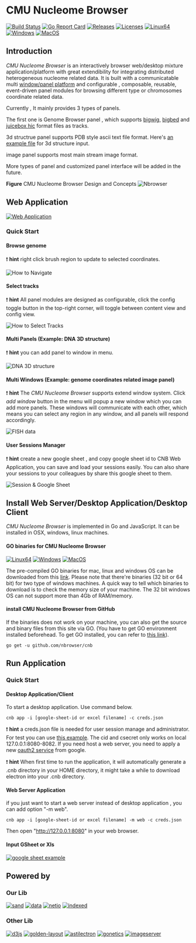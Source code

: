 # CMU Nucleome Browser
[![Build Status](https://travis-ci.org/nbrowser/cnb.svg?branch=master)](https://travis-ci.org/nbrowser/cnb)
[![Go Report Card](https://goreportcard.com/badge/github.com/nbrowser/cnb)](https://goreportcard.com/report/github.com/nbrowser/cnb)
[![Releases](https://img.shields.io/github/release/nbrowser/cnb.svg)](https://github.com/nbrowser/cnb/releases)
[![Licenses](https://img.shields.io/badge/license-gpl3-orange.svg)](https://opensource.org/licenses/GPL-3.0)
[![Linux64](https://img.shields.io/badge/binary-linux-green.svg?style=flat)](http://genome.compbio.cs.cmu.edu/~xiaopenz/cnb/current/linux/cnb)
[![Windows](https://img.shields.io/badge/binary-win-blue.svg?style=flat)](http://genome.compbio.cs.cmu.edu/~xiaopenz/cnb/current/win64/cnb.exe)
[![MacOS](https://img.shields.io/badge/binary-macos-yellow.svg?style=flat)](http://genome.compbio.cs.cmu.edu/~xiaopenz/cnb/current/mac/cnb)

## Introduction
*CMU Nucleome Browser* is an interactively browser web/desktop mixture application/platform with great extendibility for integrating distributed heterogeneous nucleome related data.
It is built with a communicatable multi [window/panel platform](https://github.com/nbrowser/sand) and  configurable , composable, reusable, event-driven panel modules for browsing different type or chromosomes coordinate related data. 

Currently , It mainly provides 3 types of panels. 

The first one is Genome Browser panel , which supports [bigwig](http://genome.ucsc.edu/goldenPath/help/bigWig.html), [bigbed](http://genome.ucsc.edu/goldenPath/help/bigBed.html) and [juicebox hic](https://github.com/theaidenlab/juicer/wiki/Data)  format files as tracks. 

3d structrue panel supports PDB style ascii text file format. Here's [an example file](http://genome.compbio.cs.cmu.edu/~xiaopenz/cnb/data/structure_3.txt) for 3d structure input.

image panel supports most main stream image format. 

More types of panel and customized panel interface will be added in the future.




**Figure** CMU Nucleome Browser Design and Concepts
![Nbrowser](http://genome.compbio.cs.cmu.edu/~xiaopenz/cnb/gifs/nbrowser.png)





## Web Application
[![Web Application](https://img.shields.io/badge/CMU-Nucleome--Browser-green.svg?style=for-the-badge)](http://genome.compbio.cs.cmu.edu:8080)
### Quick Start
#### Browse genome
:exclamation: **hint** right click brush region to update to selected coordinates. 

![How to Navigate](http://genome.compbio.cs.cmu.edu/~xiaopenz/cnb/gifs/nav_500px.gif)
#### Select tracks
:exclamation: **hint**  All panel modules are designed as configurable, click the config toggle button in the top-right corner, will toggle between content view and config view.

![How to Select Tracks](http://genome.compbio.cs.cmu.edu/~xiaopenz/cnb/gifs/select_500px.gif)

#### Multi Panels (Example: DNA 3D structure) 
:exclamation: **hint**  you can add panel to window in menu.

![DNA 3D structure](http://genome.compbio.cs.cmu.edu/~xiaopenz/cnb/gifs/3d_500px.gif)

#### Multi Windows (Example: genome coordinates related image panel)
:exclamation: **hint**  The *CMU Nucleome Browser* supports extend window system. Click *add window* button in the menu will popup a new window which you can add more panels. These windows will communicate with each other, which means you can select any region in any window, and all panels will respond accordingly.

![FISH data](http://genome.compbio.cs.cmu.edu/~xiaopenz/cnb/gifs/ext_500px.gif)

#### User Sessions Manager 
:exclamation: **hint** create a new google sheet , and copy google sheet id to CNB Web Application, you can save and load your sessions easily. You can also share your sessions to your colleagues by share this google sheet to them.

![Session & Google Sheet](http://genome.compbio.cs.cmu.edu/~xiaopenz/cnb/gifs/session_500px.gif)

## Install Web Server/Desktop Application/Desktop Client
*CMU Nucleome Browser* is implemented in Go and JavaScript. It can be installed in OSX, windows, linux machines.

#### GO binaries for CMU Nucleome Browser
[![Linux64](https://img.shields.io/badge/binary-linux-green.svg?style=flat)](http://genome.compbio.cs.cmu.edu/~xiaopenz/cnb/current/linux/cnb)
[![Windows](https://img.shields.io/badge/binary-win-blue.svg?style=flat)](http://genome.compbio.cs.cmu.edu/~xiaopenz/cnb/current/win64/cnb.exe)
[![MacOS](https://img.shields.io/badge/binary-macos-yellow.svg?style=flat)](http://genome.compbio.cs.cmu.edu/~xiaopenz/cnb/current/mac/cnb)

The pre-compiled GO binaries for mac, linux and windows OS can be downloaded from this [link](http://genome.compbio.cs.cmu.edu/~xiaopenz/cnb/current). Please note that there're binaries (32 bit or 64 bit) for two type of windows machines. A quick way to tell which binaries to download is to check the memory size of your machine. The 32 bit windows OS can not support more than 4Gb of RAM/memory.

#### install CMU Nucleome Browser from GitHub
If the binaries does not work on your machine, you can also get the source and binary files from this site via GO. (You have to get GO environment installed beforehead. To get GO installed, you can refer to [this link](https://golang.org/doc/install)).

`go get -u github.com/nbrowser/cnb`

## Run Application

### Quick Start
#### Desktop Application/Client
To start a desktop application. Use command below.

`cnb app -i [google-sheet-id or excel filename] -c creds.json`

:exclamation: **hint** a creds.json file is needed for user session manage and administrator. For test you can use [this example](https://github.com/nbrowser/cnb/blob/master/creds.json). The cid and csecret only works on local 127.0.0.1:8080-8082.  If you need host a web server, you need to apply a new [oauth2 service](https://developers.google.com/identity/protocols/OAuth2) from google.

:exclamation: **hint** When first time to run the application, it will automatically generate a .cnb directory in your HOME directory, it might take a while to download electron into your .cnb directory. 
#### Web Server Application 
if you just want to start a web server instead of desktop application , you can add option "-m web". 

`cnb app -i [google-sheet-id or excel filename] -m web -c creds.json`

Then open "http://127.0.0.1:8080" in your web browser.
#### Input GSheet or Xls
[![google sheet example](https://img.shields.io/badge/example-gsheet-green.svg?style=flat)](https://docs.google.com/spreadsheets/d/1WaChnccn5iyKHm1ccZhRHSZmpzW7pPPrpGTSGoKTKO4/edit?usp=sharing)

## Powered by
### Our Lib
[![sand](https://img.shields.io/badge/go--js-sand-3d72c6.svg?style=flat)](https://github.com/nbrowser/sand)
[![data](https://img.shields.io/badge/golang-data-3d72c6.svg?style=flat)](https://github.com/nimezhu/data)
[![netio](https://img.shields.io/badge/golang-netio-3d72c6.svg?style=flat)](https://github.com/nimezhu/netio)
[![indexed](https://img.shields.io/badge/golang-indexed-3d72c6.svg?style=flat)](https://github.com/nimezhu/indexed)
### Other Lib
[![d3js](https://img.shields.io/badge/javascript-d3js-yellow.svg?style=flat)](http://d3js.org)
[![golden-layout](https://img.shields.io/badge/javascript-golden--layout-green.svg?style=flat)](http://golden-layout.com)
[![astilectron](https://img.shields.io/badge/golang-astilectron-blue.svg?style=flat)](https://github.com/asticode/go-astilectron)
[![gonetics](https://img.shields.io/badge/golang-gonetics-red.svg?style=flat)](https://github.com/pbenner/gonetics)
[![imageserver](https://img.shields.io/badge/golang-imageserver-blue.svg?style=flat)](https://github.com/pierrre/imageserver)
